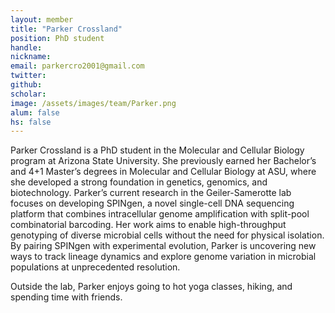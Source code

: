 ```yaml
---
layout: member
title: "Parker Crossland"
position: PhD student
handle: 
nickname: 
email: parkercro2001@gmail.com 
twitter: 
github: 
scholar: 
image: /assets/images/team/Parker.png
alum: false
hs: false
---
```

Parker Crossland is a PhD student in the Molecular and Cellular Biology program at Arizona State University. She previously earned her Bachelor’s and 4+1 Master’s degrees in Molecular and Cellular Biology at ASU, where she developed a strong foundation in genetics, genomics, and biotechnology. Parker’s current research in the Geiler-Samerotte lab focuses on developing SPINgen, a novel single-cell DNA sequencing platform that combines intracellular genome amplification with split-pool combinatorial barcoding. Her work aims to enable high-throughput genotyping of diverse microbial cells without the need for physical isolation. By pairing SPINgen with experimental evolution, Parker is uncovering new ways to track lineage dynamics and explore genome variation in microbial populations at unprecedented resolution.

Outside the lab, Parker enjoys going to hot yoga classes, hiking, and spending time with friends.